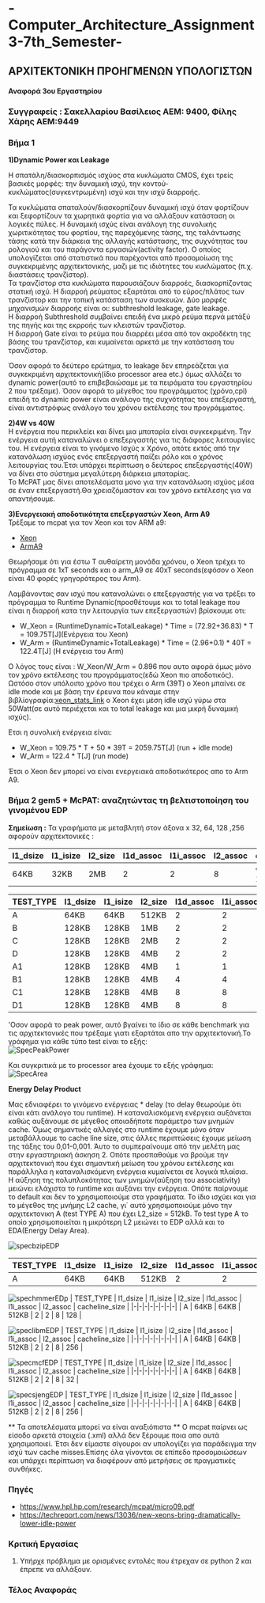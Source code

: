 # -Computer_Architecture_Assignment3-7th_Semester-
## ΑΡΧΙΤΕΚΤΟΝΙΚΗ ΠΡΟΗΓΜΕΝΩΝ ΥΠΟΛΟΓΙΣΤΩΝ

#### Αναφορά 3ου Εργαστηρίου 

### Συγγραφείς : Σακελλαρίου Βασίλειος ΑΕΜ: 9400, Φίλης Χάρης ΑΕΜ:9449


### Βήμα 1 


**1)Dynamic Power και Leakage**</br>

Η σπατάλη/διασκορπισμός ισχύος στα κυκλώματα CMOS, έχει τρείς βασικές μορφές: την δυναμική ισχύ, την κοντού-κυκλώματος(συγκεντρωμένη) ισχύ και την ισχύ διαρροής.</br>

Τα κυκλώματα σπαταλούν/διασκορπίζουν δυναμική ισχύ όταν φορτίζουν και ξεφορτίζουν τα χωρητικά φορτία για να αλλάξουν κατάσταση οι λογικές πύλες. Η δυναμική ισχύς είναι ανάλογη της συνολικής χωριτικότητας του φορτίου, της παρεχόμενης τάσης, της ταλάντωσης τάσης κατά την διάρκεια της αλλαγής κατάστασης, της συχνότητας του ρολογιού και του παράγοντα εργασιών(activity factor). O οποίος υπολογίζεται από στατιστικά που παρέχονται από προσομοίωση της συγκεκριμένης αρχιτεκτονικής, μαζι με τις ιδιότητες του κυκλώματος (π.χ. διαστάσεις τρανζίστορ).</br>
Τα τρανζίστορ στα κυκλώματα παρουσιάζουν διαρροές, διασκορπίζοντας στατική ισχύ. Η διαρροή ρεύματος εξαρτάται από το εύρος/πλάτος των τρανζίστορ και την τοπική κατάσταση των συσκευών. Δύο μορφές μηχανισμών διαρροής είναι οι: subthreshold leakage, gate leakage. </br>
Η διαρροή Subthreshold συμβαίνει  επειδή ένα μικρό ρεύμα περνά μετάξύ της πηγής και της εκρροής των κλειστών τρανζίστορ.</br>
Η διαρροή Gate είναι το ρεύμα που διαρρέει μέσα από τον ακροδέκτη της βάσης του τρανζίστορ, και κυμαίνεται αρκετά με την κατάσταση του τρανζίστορ.

Όσον αφορά το δεύτερο ερώτημα, το leakage δεν επηρεάζεται για συγκεκριμένη αρχιτεκτονική(ίδιο processor area etc.) όμως αλλάζει το dynamic power(αυτό το επιβεβαιώσαμε με τα πειράματα του εργαστηρίου 2 που τρέξαμε). Όσον αφορά το μέγεθος του προγράμματος (χρόνο,cpi) επειδή το dynamic power είναι ανάλογο της συχνότητας του επεξεργαστή, είναι αντιστρόφως ανάλογο του χρόνου εκτέλεσης του προγράμματος.

**2)4W vs 40W**</br>
Η ενέργεια που περικλείει και δίνει μια μπαταρία είναι συγκεκριμένη. Την ενέργεια αυτή καταναλώνει ο επεξεργαστής για τις διάφορες λειτουργίες του. Η ενέργεια είναι το γινόμενο Ισχύς x Χρόνο, οπότε εκτός από την κατανάλωση ισχύος ενός επεξεργαστή παίζει ρόλο και ο χρόνος λειτουργίας του.Έτσι υπάρχει περίπτωση ο δεύτερος επεξεργαστής(40W) να δίνει στο σύστημα μεγαλύτερη διάρκεια μπαταρίας.</br>
Το McPAT μας δίνει αποτελέσματα μονο για την κατανάλωση ισχύος μέσα σε έναν επεξεργαστή.Θα χρειαζόμασταν και τον χρόνο εκτέλεσης για να απαντήσουμε.

**3)Ενεργειακή αποδοτικότητα επεξεργαστών Xeon, Arm A9** </br>
Τρέξαμε το mcpat για τον Xeon και τον ARM a9:
  * [Xeon](https://github.com/harryfilis/Computer_Architecture_Assignment3-7th_Semester/blob/master/mcpat_output_txt/Xeon.txt)
  * [ArmA9](https://github.com/harryfilis/Computer_Architecture_Assignment3-7th_Semester/blob/master/mcpat_output_txt/arm_A9.txt)</br>

Θεωρήσαμε ότι για έστω Τ αυθαίρετη μονάδα χρόνου, ο Xeon τρέχει το πρόγραμμα σε 1xT seconds και ο arm_A9 σε 40xT seconds(εφόσον ο Xeon είναι 40 φορές γρηγορότερος του Arm).</br>

Λαμβάνοντας σαν ισχύ που καταναλώνει ο επεξεργαστής για να τρέξει το πρόγραμμα το Runtime Dynamic(προσθέτουμε και το total leakage που είναι η διαρροή κατα την λειτουργία των επεξεργαστών) βρίσκουμε οτι:</br>
    
   * W_Xeon = (RuntimeDynamic+TotalLeakage) * Time = (72.92+36.83) * T  =  109.75T[J](Ενέργεια του Xeon)</br>
   * W_Arm = (RuntimeDynamic+TotalLeakage) * Time = (2.96+0.1) * 40T = 122.4T[J] (Η ενέργεια του Arm)</br>

O λόγος τους είναι : W_Xeon/W_Arm = 0.896 που αυτο αφορά όμως μόνο τον χρόνο εκτέλεσης του προγράμματος(εδώ Xeon πιο αποδοτικός).</br>
Ωστόσο στον υπόλοιπο χρόνο που τρέχει ο Arm (39Τ) ο Xeon μπαίνει σε idle mode και με βάση την έρευνα που κάναμε στην βιβλίογραφία:[xeon_stats_link](https://techreport.com/news/13036/new-xeons-bring-dramatically-lower-idle-power/) o Xeon έχει μέση idle ισχύ γύρω στα 50Watt(σε αυτό περιέχεται και το total leakage και μια μικρή δυναμική ισχύς).</br>

Ετσι η συνολική ενέργεια είναι:</br>
    
   * W_Xeon = 109.75 * Τ + 50 * 39T =  2059.75T[J] (run + idle mode)</br>
   * W_Arm  = 122.4 * Τ[J]  (run mode)</br>

Έτσι ο Xeon δεν μπορεί να είναι ενεργειακά αποδοτικότερος απο το Arm Α9.</br>

### Βήμα 2 gem5 + McPAT: αναζητώντας τη βελτιστοποίηση του γινομένου EDP

**Σημείωση :** Τα γραφήματα με μεταβλητή στον άξονα x 32, 64, 128 ,256 αφορούν αρχιτεκτονικές :

| l1_dsize | l1_isize | l2_size | l1d_assoc | l1i_assoc | l2_assoc | cacheline_size |
|-|-|-|-|-|-|-|
| 64KB | 32KB | 2MB | 2 | 2 | 8 | {32Β, 64Β, 128Β, 256Β} |


| TEST_TYPE | l1_dsize | l1_isize | l2_size | l1d_assoc | l1i_assoc | l2_assoc | cacheline_size |
|-|-|-|-|-|-|-|-|
| A | 64KB | 64KB | 512KB | 2 | 2 | 8 | 256 | 
| B | 128KB | 128KB | 1MB | 2 | 2 | 8 | 256 | 
| C | 128KB | 128KB | 2MB | 2 | 2 | 8 | 256 |
| D | 128KB | 128KB | 4MB | 2 | 2 | 8 | 256 |
| A1 | 128KB | 128KB | 4MB | 1 | 1 | 8 | 256 |
| B1 | 128KB | 128KB | 4MB | 4 | 4 | 8 | 256 | 
| C1 | 128KB | 128KB | 4MB | 8 | 8 | 8 | 256 |
| D1 | 128KB | 128KB | 4MB | 8 | 8 | 16| 256 |


'Oσον αφορά το peak power, αυτό βγαίνει το ίδιο σε κάθε benchmark για τις αρχιτεκτονικές που τρέξαμε γιατι εξαρτάται απο την αρχιτεκτονική.Το γράφημα για κάθε τύπο test είναι το εξής:</br>
![SpecPeakPower](https://github.com/harryfilis/Computer_Architecture_Assignment3-7th_Semester/blob/master/peak_power.png)

Kαι συγκριτικά με το processor area έχουμε το εξής γράφημα:</br>
![SpecArea](https://github.com/harryfilis/Computer_Architecture_Assignment3-7th_Semester/blob/master/area.png)

**Εnergy Delay Product**

Μας εδνιαφέρει το γινόμενο ενέργειας * delay (το delay θεωρούμε ότι είναι κάτι ανάλογο του runtime). Η καταναλισκόμενη ενέργεια αυξάνεται καθώς αυξάνουμε σε μέγεθος οποιαδήποτε παράμετρο των μνημών cache. Όμως σημαντικές αλλαγές στο runtime έχουμε μόνο όταν μεταβάλλουμε το cache line size, στις άλλες περιπτώσεις έχουμε μείωση της τάξης του 0,01-0,001. Άυτο το συμπεραίνουμε από την μελέτη μας στην εργαστηριακή άσκηση 2. Οπότε προσπαθούμε να βρούμε την αρχιτεκτονική που έχει σημαντική μείωση του χρόνου εκτέλεσης και παράλληλα η καταναλισκόμενη ενέργεια κυμαίνεται σε λογικά πλαίσια. </br>
Η αύξηση της πολυπλοκότητας των μνημών(αύξηση του associativity) μειώνει ελάχιστα το runtime και αυξάνει την ενέργεια. Οπότε παίρνουμε το default και δεν το χρησιμοποιούμε στα γραφήματα. Το ίδιο ισχύει και για το μέγεθος της μνήμης L2 cache, γι΄ αυτό χρησιμοποιούμε μόνο την αρχιτεκτονικη A (test TYPE A) που έχει L2_size = 512kB. Το test type A το οποίο χρησιμοποιείται η μικρότερη L2  μειώνει το EDP αλλά και το EDA(Energy Delay Area).</br>

![specbzipEDP](https://github.com/harryfilis/Computer_Architecture_Assignment3-7th_Semester/blob/master/EDP%20plots/specbzipEDP.png)

| TEST_TYPE | l1_dsize | l1_isize | l2_size | l1d_assoc | l1i_assoc | l2_assoc | cacheline_size |
|-|-|-|-|-|-|-|-|
| A | 64KB | 64KB | 512KB | 2 | 2 | 8 | 256 | 

![spechmmerEDp](https://github.com/harryfilis/Computer_Architecture_Assignment3-7th_Semester/blob/master/EDP%20plots/spechmmerEDP.png)
| TEST_TYPE | l1_dsize | l1_isize | l2_size | l1d_assoc | l1i_assoc | l2_assoc | cacheline_size |
|-|-|-|-|-|-|-|-|
| A | 64KB | 64KB | 512KB | 2 | 2 | 8 | 128 | 

![speclibmEDP](https://github.com/harryfilis/Computer_Architecture_Assignment3-7th_Semester/blob/master/EDP%20plots/speclibmEDP.png)
| TEST_TYPE | l1_dsize | l1_isize | l2_size | l1d_assoc | l1i_assoc | l2_assoc | cacheline_size |
|-|-|-|-|-|-|-|-|
| A | 64KB | 64KB | 512KB | 2 | 2 | 8 | 256 | 

![specmcfEDP](https://github.com/harryfilis/Computer_Architecture_Assignment3-7th_Semester/blob/master/EDP%20plots/specmcfEDP.png)
| TEST_TYPE | l1_dsize | l1_isize | l2_size | l1d_assoc | l1i_assoc | l2_assoc | cacheline_size |
|-|-|-|-|-|-|-|-|
| A | 64KB | 64KB | 512KB | 2 | 2 | 8 | 32 | 

![specsjengEDP](https://github.com/harryfilis/Computer_Architecture_Assignment3-7th_Semester/blob/master/EDP%20plots/specsjengEDP.png)
| TEST_TYPE | l1_dsize | l1_isize | l2_size | l1d_assoc | l1i_assoc | l2_assoc | cacheline_size |
|-|-|-|-|-|-|-|-|
| A | 64KB | 64KB | 512KB | 2 | 2 | 8 | 256 | 

** Τα αποτελέσματα μπορεί να είναι αναξιόπιστα **
Ο mcpat παίρνει ως είσοδο αρκετά στοιχεία (.xml) αλλά δεν ξέρουμε ποια απο αυτά χρησιμοποιεί. Έτσι δεν είμαστε σίγουροι αν υπολογίζει για παράδειγμα την ισχύ των cache misses.Επίσης όλα γίνονται σε επίπεδο προσομοιώσεων και υπάρχει περίπτωση να διαφέρουν από μετρήσεις σε πραγματικές συνθήκες.
### Πηγές 
* https://www.hpl.hp.com/research/mcpat/micro09.pdf
* https://techreport.com/news/13036/new-xeons-bring-dramatically-lower-idle-power



### Κριτική Εργασίας

1. Υπήρχε πρόβλημα με ορισμένες εντολές που έτρεχαν σε python 2 και έπρεπε να αλλάξουν.

### Τέλος Αναφοράς 

